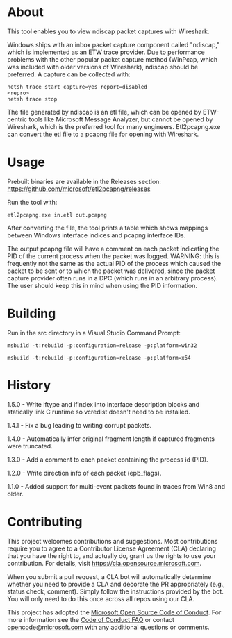 
# About

This tool enables you to view ndiscap packet captures with Wireshark.

Windows ships with an inbox packet capture component called "ndiscap," which is implemented
as an ETW trace provider. Due to performance problems with the other popular packet capture
method (WinPcap, which was included with older versions of Wireshark), ndiscap should be
preferred. A capture can be collected with:

```
netsh trace start capture=yes report=disabled
<repro>
netsh trace stop
```

The file generated by ndiscap is an etl file, which can be opened by ETW-centric tools
like Microsoft Message Analyzer, but cannot be opened by Wireshark, which is the preferred
tool for many engineers. Etl2pcapng.exe can convert the etl file to a pcapng file for
opening with Wireshark.

# Usage

Prebuilt binaries are available in the Releases section: https://github.com/microsoft/etl2pcapng/releases

Run the tool with:

```
etl2pcapng.exe in.etl out.pcapng
```

After converting the file, the tool prints a table which shows mappings between Windows
interface indices and pcapng interface IDs.

The output pcapng file will have a comment on each packet indicating the PID
of the current process when the packet was logged. WARNING: this is frequently
not the same as the actual PID of the process which caused the packet to be
sent or to which the packet was delivered, since the packet capture provider
often runs in a DPC (which runs in an arbitrary process). The user should keep
this in mind when using the PID information.

# Building

Run in the src directory in a Visual Studio Command Prompt:

```
msbuild -t:rebuild -p:configuration=release -p:platform=win32

msbuild -t:rebuild -p:configuration=release -p:platform=x64
```

# History

1.5.0 - Write iftype and ifindex into interface description blocks and statically link C runtime so vcredist doesn't need to be installed.

1.4.1 - Fix a bug leading to writing corrupt packets.

1.4.0 - Automatically infer original fragment length if captured fragments were truncated.

1.3.0 - Add a comment to each packet containing the process id (PID).

1.2.0 - Write direction info of each packet (epb_flags).

1.1.0 - Added support for multi-event packets found in traces from Win8 and older.

# Contributing

This project welcomes contributions and suggestions.  Most contributions require you to agree to a
Contributor License Agreement (CLA) declaring that you have the right to, and actually do, grant us
the rights to use your contribution. For details, visit https://cla.opensource.microsoft.com.

When you submit a pull request, a CLA bot will automatically determine whether you need to provide
a CLA and decorate the PR appropriately (e.g., status check, comment). Simply follow the instructions
provided by the bot. You will only need to do this once across all repos using our CLA.

This project has adopted the [Microsoft Open Source Code of Conduct](https://opensource.microsoft.com/codeofconduct/).
For more information see the [Code of Conduct FAQ](https://opensource.microsoft.com/codeofconduct/faq/) or
contact [opencode@microsoft.com](mailto:opencode@microsoft.com) with any additional questions or comments.

